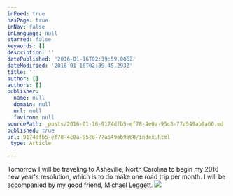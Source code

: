 ```yaml
---
inFeed: true
hasPage: true
inNav: false
inLanguage: null
starred: false
keywords: []
description: ''
datePublished: '2016-01-16T02:39:59.086Z'
dateModified: '2016-01-16T02:39:45.293Z'
title: ''
author: []
authors: []
publisher:
  name: null
  domain: null
  url: null
  favicon: null
sourcePath: _posts/2016-01-16-9174dfb5-ef78-4e0a-95c8-77a549ab9a60.md
published: true
url: 9174dfb5-ef78-4e0a-95c8-77a549ab9a60/index.html
_type: Article

---
```

Tomorrow I will be traveling to Asheville, North Carolina to begin my 2016 new year's resolution, which is to do make one road trip per month.  I will be accompanied by my good friend, Michael Leggett.
![](https://the-grid-user-content.s3-us-west-2.amazonaws.com/2820c87b-4cbf-4d02-97f8-5d7c3cf4cd2e.png)